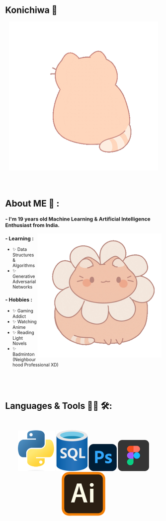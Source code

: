 # Konichiwa 👋

<div align="center">
<img hight="80" width="480" alt="GIF" align="center" src="https://github.com/darya0daria/darya0daria/blob/main/assets/hi.gif">
</div>

</br>
</br>
</br>

# About ME 💬 :

### - I'm 19 years  old Machine Learning & Artificial Intelligence Enthusiast from India.

<img hight="300" width="400" alt="GIF" align="right" src="https://github.com/darya0daria/darya0daria/blob/main/assets/about%20me.gif">

### - Learning :
- ✨ Data Structures & Algorithms
- ✨ Generative Adversarial Networks

### - Hobbies : 
- ✨ Gaming Addict
- ✨ Watching Anime
- ✨ Reading Light Novels
- ✨ Badminton (Neighbourhood Professional XD)

</br>
</br>
</br>

# Languages & Tools 👨‍💻 🛠:
</br>

<p align="center">

<!-- For more icons please follow  https://github.com/MikeCodesDotNET/ColoredBadges -->
<img src="https://github.com/darya0daria/darya0daria/blob/main/assets/python.png" alt="python" width="120" hight="50">
<img src="https://github.com/darya0daria/darya0daria/blob/main/assets/sql.png" alt="java"  width="100" hight="50">
<img src="https://github.com/darya0daria/darya0daria/blob/main/assets/ps.png" alt="AI" width="90" hight="50">
<img src="https://github.com/darya0daria/darya0daria/blob/main/assets/figma.png" alt="bash" width="100" hight="50">
<img src="https://github.com/darya0daria/darya0daria/blob/main/assets/ai.png" alt="datascience" width="140" hight="2">
</br>


</br>



</p>
</br>
</br>
</br>


<!--
**darya0daria/darya0daria** is a ✨ _special_ ✨ repository because its `README.md` (this file) appears on your GitHub profile.

Here are some ideas to get you started:


